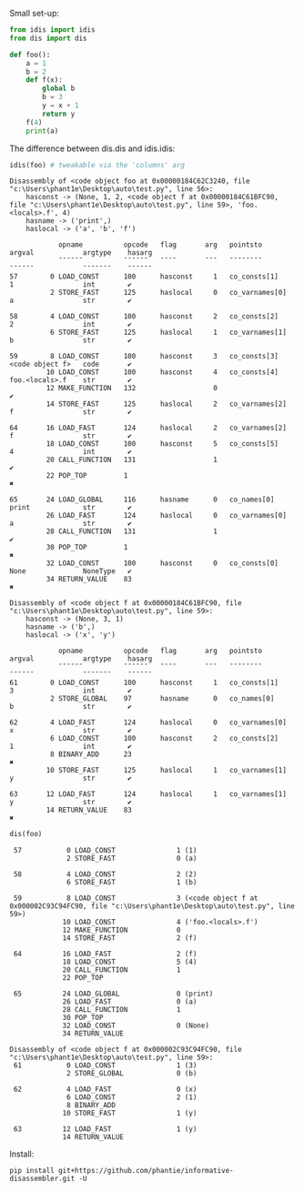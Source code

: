 Small set-up:

```python
from idis import idis
from dis import dis

def foo():
    a = 1
    b = 2
    def f(x):
        global b
        b = 3
        y = x + 1
        return y 
    f(4)
    print(a)
```

The difference between dis.dis and idis.idis:

```python
idis(foo) # tweakable via the 'columns' arg
```

    Disassembly of <code object foo at 0x00000184C62C3240, file "c:\Users\phant1e\Desktop\auto\test.py", line 56>:
        hasconst -> (None, 1, 2, <code object f at 0x00000184C61BFC90, file "c:\Users\phant1e\Desktop\auto\test.py", line 59>, 'foo.<locals>.f', 4)
        hasname -> ('print',)
        haslocal -> ('a', 'b', 'f')
    
                opname          opcode   flag       arg   pointsto         argval            argtype    hasarg
                ¯¯¯¯¯¯          ¯¯¯¯¯¯   ¯¯¯¯       ¯¯¯   ¯¯¯¯¯¯¯¯         ¯¯¯¯¯¯            ¯¯¯¯¯¯¯    ¯¯¯¯¯¯
    57        0 LOAD_CONST      100      hasconst     1   co_consts[1]     1                 int        ✔
              2 STORE_FAST      125      haslocal     0   co_varnames[0]   a                 str        ✔
    
    58        4 LOAD_CONST      100      hasconst     2   co_consts[2]     2                 int        ✔
              6 STORE_FAST      125      haslocal     1   co_varnames[1]   b                 str        ✔
    
    59        8 LOAD_CONST      100      hasconst     3   co_consts[3]     <code object f>   code       ✔
             10 LOAD_CONST      100      hasconst     4   co_consts[4]     foo.<locals>.f    str        ✔
             12 MAKE_FUNCTION   132                   0                                                 ✔
             14 STORE_FAST      125      haslocal     2   co_varnames[2]   f                 str        ✔
    
    64       16 LOAD_FAST       124      haslocal     2   co_varnames[2]   f                 str        ✔
             18 LOAD_CONST      100      hasconst     5   co_consts[5]     4                 int        ✔
             20 CALL_FUNCTION   131                   1                                                 ✔
             22 POP_TOP         1                                                                         ✖
    
    65       24 LOAD_GLOBAL     116      hasname      0   co_names[0]      print             str        ✔
             26 LOAD_FAST       124      haslocal     0   co_varnames[0]   a                 str        ✔
             28 CALL_FUNCTION   131                   1                                                 ✔
             30 POP_TOP         1                                                                         ✖
             32 LOAD_CONST      100      hasconst     0   co_consts[0]     None              NoneType   ✔
             34 RETURN_VALUE    83                                                                        ✖
    
    Disassembly of <code object f at 0x00000184C61BFC90, file "c:\Users\phant1e\Desktop\auto\test.py", line 59>:
        hasconst -> (None, 3, 1)
        hasname -> ('b',)
        haslocal -> ('x', 'y')
    
                opname          opcode   flag       arg   pointsto         argval            argtype    hasarg
                ¯¯¯¯¯¯          ¯¯¯¯¯¯   ¯¯¯¯       ¯¯¯   ¯¯¯¯¯¯¯¯         ¯¯¯¯¯¯            ¯¯¯¯¯¯¯    ¯¯¯¯¯¯
    61        0 LOAD_CONST      100      hasconst     1   co_consts[1]     3                 int        ✔
              2 STORE_GLOBAL    97       hasname      0   co_names[0]      b                 str        ✔
    
    62        4 LOAD_FAST       124      haslocal     0   co_varnames[0]   x                 str        ✔
              6 LOAD_CONST      100      hasconst     2   co_consts[2]     1                 int        ✔
              8 BINARY_ADD      23                                                                        ✖
             10 STORE_FAST      125      haslocal     1   co_varnames[1]   y                 str        ✔
    
    63       12 LOAD_FAST       124      haslocal     1   co_varnames[1]   y                 str        ✔
             14 RETURN_VALUE    83                                                                        ✖

```python
dis(foo)
```
    
     57           0 LOAD_CONST               1 (1)
                  2 STORE_FAST               0 (a)
    
     58           4 LOAD_CONST               2 (2)
                  6 STORE_FAST               1 (b)
    
     59           8 LOAD_CONST               3 (<code object f at 0x000002C93C94FC90, file "c:\Users\phant1e\Desktop\auto\test.py", line 59>)
                 10 LOAD_CONST               4 ('foo.<locals>.f')
                 12 MAKE_FUNCTION            0
                 14 STORE_FAST               2 (f)
    
     64          16 LOAD_FAST                2 (f)
                 18 LOAD_CONST               5 (4)
                 20 CALL_FUNCTION            1
                 22 POP_TOP
    
     65          24 LOAD_GLOBAL              0 (print)
                 26 LOAD_FAST                0 (a)
                 28 CALL_FUNCTION            1
                 30 POP_TOP
                 32 LOAD_CONST               0 (None)
                 34 RETURN_VALUE
    
    Disassembly of <code object f at 0x000002C93C94FC90, file "c:\Users\phant1e\Desktop\auto\test.py", line 59>:
     61           0 LOAD_CONST               1 (3)
                  2 STORE_GLOBAL             0 (b)
    
     62           4 LOAD_FAST                0 (x)
                  6 LOAD_CONST               2 (1)
                  8 BINARY_ADD
                 10 STORE_FAST               1 (y)
    
     63          12 LOAD_FAST                1 (y)
                 14 RETURN_VALUE


Install:
    
    pip install git+https://github.com/phantie/informative-disassembler.git -U